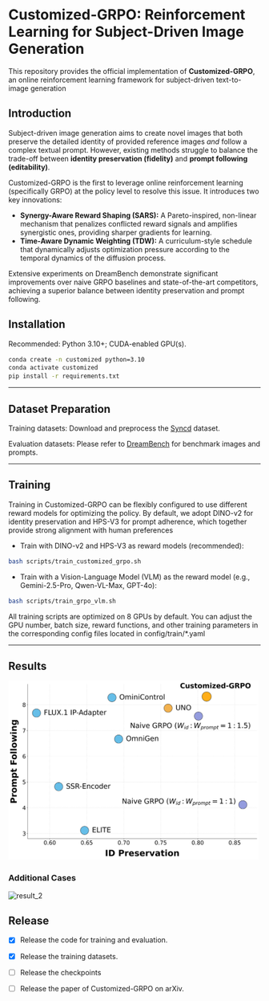 # Customized-GRPO: Reinforcement Learning for Subject-Driven Image Generation

This repository provides the official implementation of **Customized-GRPO**, an online reinforcement learning framework for subject-driven text-to-image generation

## Introduction

Subject-driven image generation aims to create novel images that both preserve the detailed identity of provided reference images _and_ follow a complex textual prompt. However, existing methods struggle to balance the trade-off between **identity preservation (fidelity)** and **prompt following (editability)**.

Customized-GRPO is the first to leverage online reinforcement learning (specifically GRPO) at the policy level to resolve this issue. It introduces two key innovations:

- **Synergy-Aware Reward Shaping (SARS):** A Pareto-inspired, non-linear mechanism that penalizes conflicted reward signals and amplifies synergistic ones, providing sharper gradients for learning.
- **Time-Aware Dynamic Weighting (TDW):** A curriculum-style schedule that dynamically adjusts optimization pressure according to the temporal dynamics of the diffusion process.

Extensive experiments on DreamBench demonstrate significant improvements over naive GRPO baselines and state-of-the-art competitors, achieving a superior balance between identity preservation and prompt following.

## Installation
Recommended: Python 3.10+; CUDA-enabled GPU(s).
```bash
conda create -n customized python=3.10
conda activate customized
pip install -r requirements.txt
```
---
## Dataset Preparation
Training datasets:
Download and preprocess the [Syncd](https://github.com/nupurkmr9/syncd) dataset.

Evaluation datasets:
Please refer to [DreamBench](https://github.com/google/dreambooth) for benchmark images and prompts.

---
## Training
Training in Customized-GRPO can be flexibly configured to use different reward models for optimizing the policy. By default, we adopt DINO-v2 for identity preservation and HPS-V3 for prompt adherence, which together provide strong alignment with human preferences
- Train with DINO-v2 and HPS-V3 as reward models (recommended):
```bash
bash scripts/train_customized_grpo.sh
```
- Train with a Vision-Language Model (VLM) as the reward model (e.g., Gemini-2.5-Pro, Qwen-VL-Max, GPT-4o):
```bash
bash scripts/train_grpo_vlm.sh
```

All training scripts are optimized on 8 GPUs by default. You can adjust the GPU number, batch size, reward functions, and other training parameters in the corresponding config files located in config/train/*.yaml

---
## Results
<img src="assets/dot_figure.png" alt="result_1" width="500" />

### Additional Cases
<img src="assets/qualitative.png" alt="result_2" width="900" />

## Release
- [x] Release the code for training and evaluation.
- [x] Release the training datasets.
- [ ] Release the checkpoints
- [ ] Release the paper of Customized-GRPO on arXiv.


